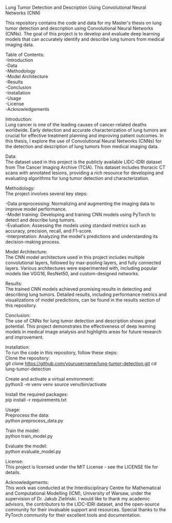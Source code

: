 Lung Tumor Detection and Description Using Convolutional Neural Networks (CNN)

This repository contains the code and data for my Master's thesis on lung tumor detection and description using Convolutional Neural Networks (CNNs). 
The goal of this project is to develop and evaluate deep learning models that can accurately identify and describe lung tumors from medical imaging data.

Table of Contents: <br />
-Introduction  <br />
-Data <br />
-Methodology <br />
-Model Architecture  <br />
-Results <br />
-Conclusion  <br />
-Installation <br />
-Usage <br />
-License <br />
-Acknowledgements <br />

Introduction: <br />
Lung cancer is one of the leading causes of cancer-related deaths worldwide. 
Early detection and accurate characterization of lung tumors are crucial for effective treatment planning and improving patient outcomes. 
In this thesis, I explore the use of Convolutional Neural Networks (CNNs) for the detection and description of lung tumors from medical imaging data.

Data:  <br />
The dataset used in this project is the publicly available LIDC-IDRI dataset from The Cancer Imaging Archive (TCIA).
This dataset includes thoracic CT scans with annotated lesions, providing a rich resource for developing and evaluating algorithms for lung tumor detection and characterization.

Methodology: <br />
The project involves several key steps:

-Data preprocessing: Normalizing and augmenting the imaging data to improve model performance.  <br />
-Model training: Developing and training CNN models using PyTorch to detect and describe lung tumors. <br />
-Evaluation: Assessing the models using standard metrics such as accuracy, precision, recall, and F1-score. <br />
-Interpretation: Analyzing the model's predictions and understanding its decision-making process.  <br />

Model Architecture: <br />
The CNN model architecture used in this project includes multiple convolutional layers, followed by max-pooling layers, and fully connected layers. 
Various architectures were experimented with, including popular models like VGG16, ResNet50, and custom-designed networks.

Results: <br />
The trained CNN models achieved promising results in detecting and describing lung tumors. 
Detailed results, including performance metrics and visualizations of model predictions, can be found in the results section of this repository.

Conclusion: <br />
The use of CNNs for lung tumor detection and description shows great potential. 
This project demonstrates the effectiveness of deep learning models in medical image analysis and highlights areas for future research and improvement.

Installation:  <br />
To run the code in this repository, follow these steps: <br />
Clone the repository: <br />
git clone https://github.com/yourusername/lung-tumor-detection.git
cd lung-tumor-detection

Create and activate a virtual environment:  <br />
python3 -m venv venv
source venv/bin/activate

Install the required packages: <br />
pip install -r requirements.txt

Usage: <br />
Preprocess the data:  <br />
python preprocess_data.py

Train the model:  <br />
python train_model.py

Evaluate the model: <br />
python evaluate_model.py


License: <br />
This project is licensed under the MIT License - see the LICENSE file for details.

Acknowledgements: <br />
This work was conducted at the Interdisciplinary Centre for Mathematical and Computational Modelling (ICM), University of Warsaw, under the supervision of Dr. Jakub Zieliński. I would like to thank my academic advisors, the contributors to the LIDC-IDRI dataset, and the open-source community for their invaluable support and resources. Special thanks to the PyTorch community for their excellent tools and documentation.


